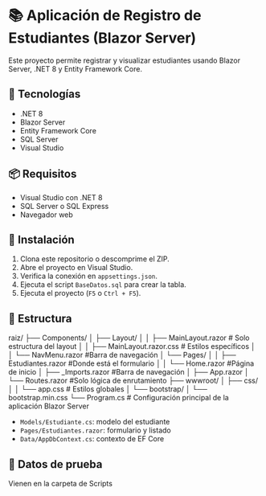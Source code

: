 # 📚 Aplicación de Registro de Estudiantes (Blazor Server)

Este proyecto permite registrar y visualizar estudiantes usando Blazor Server, .NET 8 y Entity Framework Core.

## 🚀 Tecnologías
- .NET 8
- Blazor Server
- Entity Framework Core
- SQL Server
- Visual Studio

## 📦 Requisitos
- Visual Studio con .NET 8
- SQL Server o SQL Express
- Navegador web

## 🔧 Instalación
1. Clona este repositorio o descomprime el ZIP.
2. Abre el proyecto en Visual Studio.
3. Verifica la conexión en `appsettings.json`.
4. Ejecuta el script `BaseDatos.sql` para crear la tabla.
5. Ejecuta el proyecto (`F5` o `Ctrl + F5`).

## 📂 Estructura

raiz/
├── Components/
│   ├── Layout/
│   │   ├── MainLayout.razor         # Solo estructura del layout
│   │   ├── MainLayout.razor.css    # Estilos específicos
│   │   └── NavMenu.razor          #Barra de navegación
│   └── Pages/
│   │   ├── Estudiantes.razor  #Donde está el formulario
│   │   └── Home.razor          #Página de inicio
│   ├── _Imports.razor          #Barra de navegación
│   ├── App.razor
│   └── Routes.razor          #Solo lógica de enrutamiento
├── wwwroot/
│   ├── css/
│   │   └── app.css                # Estilos globales
│   └── bootstrap/
│       └── bootstrap.min.css
└── Program.cs                # Configuración principal de la aplicación Blazor Server

- `Models/Estudiante.cs`: modelo del estudiante
- `Pages/Estudiantes.razor`: formulario y listado
- `Data/AppDbContext.cs`: contexto de EF Core

## 📌 Datos de prueba
Vienen en la carpeta de Scripts
